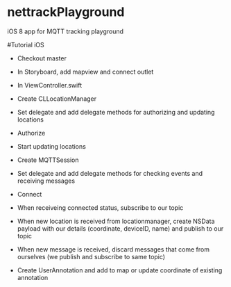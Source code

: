 # nettrackPlayground
iOS 8 app for MQTT tracking playground

#Tutorial iOS

* Checkout master

* In Storyboard, add mapview and connect outlet

* In ViewController.swift

* Create CLLocationManager
* Set delegate and add delegate methods for authorizing and updating locations
* Authorize
* Start updating locations

* Create MQTTSession
* Set delegate and add delegate methods for checking events and receiving messages
* Connect
* When receiveing connected status, subscribe to our topic


* When new location is received from locationmanager, create NSData payload with our details (coordinate, deviceID, name) and publish to our topic
* When new message is received, discard messages that come from ourselves (we publish and subscribe to same topic)
* Create UserAnnotation and add to map or update coordinate of existing annotation





